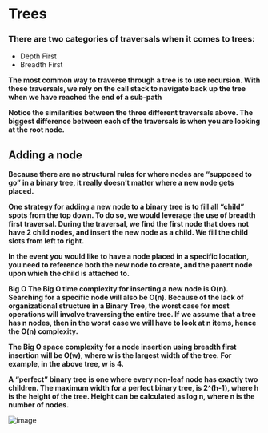 # Trees

### There are two categories of traversals when it comes to trees:
* Depth First
* Breadth First

**The most common way to traverse through a tree is to use recursion. With these traversals, we rely on the call stack to navigate back up 
the tree when we have reached the end of a sub-path**

**Notice the similarities between the three different traversals above. The biggest difference between each of the traversals is when
you are looking at the root node.**

## Adding a node

**Because there are no structural rules for where nodes are “supposed to go” in a binary tree, it really doesn’t matter where a new node
gets placed.**

**One strategy for adding a new node to a binary tree is to fill all “child” spots from the top down. To do so, we would leverage the 
use of breadth first traversal. During the traversal, we find the first node that does not have 2 child nodes, and insert the new
node as a child. We fill the child slots from left to right.**

**In the event you would like to have a node placed in a specific location, you need to reference both the new node to create,
and the parent node upon which the child is attached to.**

**Big O
The Big O time complexity for inserting a new node is O(n). Searching for a specific node will also be O(n). Because of the lack of
organizational structure in a Binary Tree, the worst case for most operations will involve traversing the entire tree. If we assume
that a tree has n nodes, then in the worst case we will have to look at n items, hence the O(n) complexity.**

**The Big O space complexity for a node insertion using breadth first insertion will be O(w), where w is the largest width of the tree.
For example, in the above tree, w is 4.**

**A “perfect” binary tree is one where every non-leaf node has exactly two children. The maximum width for a perfect binary tree, is
2^(h-1), where h is the height of the tree. Height can be calculated as log n, where n is the number of nodes.**

![image](https://media.geeksforgeeks.org/wp-content/cdn-uploads/TreeToList.png)

